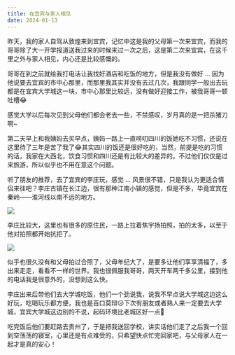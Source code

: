 ```yaml
---
title: 在宜宾与家人相见
date: 2024-01-13
---
```


昨天，我的家人自驾从敦煌来到宜宾，记忆中这是我的父母第一次来宜宾，而我的哥哥除了大一开学报道送我过来的时候来过一次之后，这是第二次来宜宾，在这千里之外与家人相见，内心还是比较感慨的。

<!--more-->

哥哥在到之前就给我打电话让我找好酒店和吃饭的地方，但是我没有做好 ... 因为他说要去宜宾的市中心那里，而那里我其实并没有去过几次，我跟同学一般出去玩都是在宜宾大学城这一块，市中心那里比较远，没有做好迎接工作，被我哥哥一顿吐槽😂

感觉大学以后每次见到父母他们都会老去一些，不禁感叹，岁月真的是一把杀猪刀啊~

第二天早上和我姨妈去买早点，姨妈一路上一直唠叨四川的饭她吃不习惯，还说在这里待了三年是苦了我了😂其实四川的饭还是很好吃的，当然，前提是吃的习惯的话，我家在大西北，饮食习惯和四川还是有比较大的差异的。不过他们仅仅是过来旅游，所以似乎也不用在意这个问题。

听了朋友的推荐，去了宜宾的李庄玩，感觉 ... 风景很不错，只是我认为更适合情侣来往吧？李庄古镇在长江边，很有那种江南小镇的感觉，但是不多，毕竟宜宾在秦岭——淮河线以南不远的地方。

![](https://images.yuanj.top/202401132214694.png)

李庄比较大，这里也有很多的原住民，一路上拉着焦宇扬拍照，拍的太多，以至于他对拍照都开始抗拒了。

![](https://images.yuanj.top/202401132216057.png)

似乎也很久没有和父母拍过合照了，父母年纪大了，是要多让他们享享清福了，多出来走走，看看不一样的世界。我也很佩服我哥哥，两天开车两千多公里，接到他的电话我是很意外的，没想到这么快。

李庄出来后带他们去大学城吃饭，他们一个劲说我，说我不早点说大学城这边这么好玩，吃喝玩乐都方便，我也是百口莫辩😥下次有朋友或者熟人来一定要去大学城，宜宾大学城这边别的不说，起码环境比老城区好一点🤣

吃完饭后他们要赶路去贵州了，于是把我送回学校，讲实话他们走了之后我一个回到空荡荡的寝室，心里还是有点难受的，只希望快点忙完回家吧，与父母家人在一起才是真的安心！
